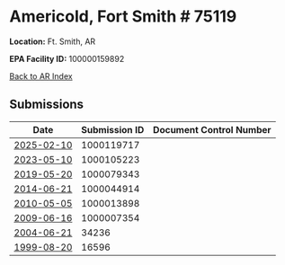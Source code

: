 # Americold, Fort Smith    # 75119

**Location:** Ft. Smith, AR

**EPA Facility ID:** 100000159892

[Back to AR Index](../../index.md)

## Submissions

| Date | Submission ID | Document Control Number |
|------|--------------|-------------------------|
| [2025-02-10](submissions/1000119717.md) | 1000119717 |  |
| [2023-05-10](submissions/1000105223.md) | 1000105223 |  |
| [2019-05-20](submissions/1000079343.md) | 1000079343 |  |
| [2014-06-21](submissions/1000044914.md) | 1000044914 |  |
| [2010-05-05](submissions/1000013898.md) | 1000013898 |  |
| [2009-06-16](submissions/1000007354.md) | 1000007354 |  |
| [2004-06-21](submissions/34236.md) | 34236 |  |
| [1999-08-20](submissions/16596.md) | 16596 |  |
